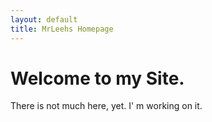 ```yaml
---
layout: default
title: MrLeehs Homepage
---
```

# Welcome to my Site.

There is not much here, yet. I' m working on it.
